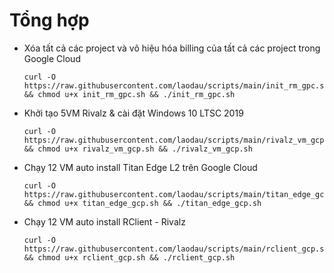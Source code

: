 # Tổng hợp
- Xóa tất cả các project và vô hiệu hóa billing của tất cả các project trong Google Cloud
  ```
  curl -O https://raw.githubusercontent.com/laodau/scripts/main/init_rm_gpc.sh && chmod u+x init_rm_gpc.sh && ./init_rm_gpc.sh
  ```
- Khởi tạo 5VM Rivalz & cài đặt Windows 10 LTSC 2019
  ```
  curl -O https://raw.githubusercontent.com/laodau/scripts/main/rivalz_vm_gcp.sh && chmod u+x rivalz_vm_gcp.sh && ./rivalz_vm_gcp.sh
  ```
- Chạy 12 VM auto install Titan Edge L2 trên Google Cloud
  ```
  curl -O https://raw.githubusercontent.com/laodau/scripts/main/titan_edge_gcp.sh && chmod u+x titan_edge_gcp.sh && ./titan_edge_gcp.sh
  ```
- Chạy 12 VM auto install RClient - Rivalz
  ```
  curl -O https://raw.githubusercontent.com/laodau/scripts/main/rclient_gcp.sh && chmod u+x rclient_gcp.sh && ./rclient_gcp.sh
  ```
